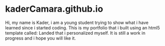 # kaderCamara.github.io

Hi, my name is Kader, i am a young student trying to show what i have learned since i started coding.
This is my portfolio that i built using an html5 template called: Landed that i personalized myself.
It is still a work in progress and i hope you will like it.
